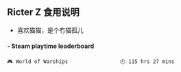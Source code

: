 ## Ricter Z 食用说明
- 喜欢猫猫，是个冇猫孤儿

<!-- steam-box start -->
#### - Steam playtime leaderboard
```text
🎮 World of Warships                 🕘 115 hrs 27 mins
```
<!-- Powered by https://github.com/YouEclipse/steam-box . -->
<!-- steam-box end -->
